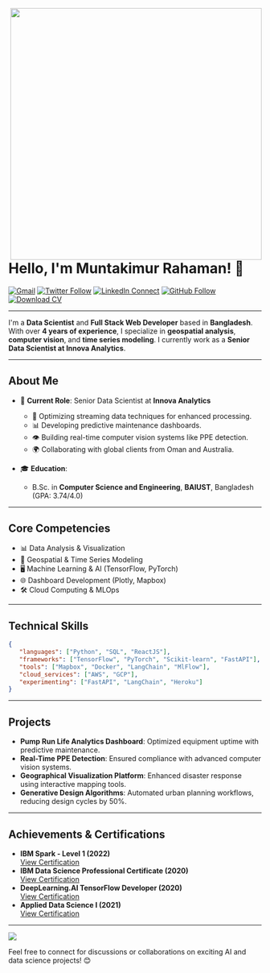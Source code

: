 <a target="_blank" href="/"><img width="500" align="right" src="/home-banner.gif"></a>

# Hello, I'm Muntakimur Rahaman! 👋

[![Gmail](https://img.shields.io/badge/%20-Send%20Mail-black?color=14171A&labelColor=ef5350&logo=gmail&logoColor=ffffff)](mailto:muntakim.cse@gmail.com?subject=From%20GitHub&body=Hi,%20there.%20Found%20you%20from%20GitHub.)
[![Twitter Follow](https://img.shields.io/twitter/follow/muntakimurr)](https://x.com/muntakimurr)
[![LinkedIn Connect](https://img.shields.io/badge/Linkedin-Connect-black?color=14171A&labelColor=212121&logo=linkedin&logoColor=ffffff)](https://www.linkedin.com/in/muntakim1/)
[![GitHub Follow](https://img.shields.io/badge/%20-Follow-black?color=14171A&labelColor=37474f&logo=github&logoColor=ffffff)](https://github.com/muntakim1)
[![Download CV](https://img.shields.io/badge/Download_CV-blue)](Muntakim_DS.pdf)

---

I'm a **Data Scientist** and **Full Stack Web Developer** based in **Bangladesh**. With over **4 years of experience**, I specialize in **geospatial analysis**, **computer vision**, and **time series modeling**. I currently work as a **Senior Data Scientist at Innova Analytics**.

---

## **About Me**
- 💼 **Current Role**: Senior Data Scientist at **Innova Analytics**  
   - 🚀 Optimizing streaming data techniques for enhanced processing.  
   - 📊 Developing predictive maintenance dashboards.  
   - 👁️ Building real-time computer vision systems like PPE detection.  
   - 🌍 Collaborating with global clients from Oman and Australia.  

- 🎓 **Education**:  
   - B.Sc. in **Computer Science and Engineering**, **BAIUST**, Bangladesh (GPA: 3.74/4.0)  

---

## **Core Competencies**
- 📊 Data Analysis & Visualization  
- 📍 Geospatial & Time Series Modeling  
- 🖥 Machine Learning & AI (TensorFlow, PyTorch)  
- 🌐 Dashboard Development (Plotly, Mapbox)  
- 🛠 Cloud Computing & MLOps  

---

## **Technical Skills**
```json
{
   "languages": ["Python", "SQL", "ReactJS"],
   "frameworks": ["TensorFlow", "PyTorch", "Scikit-learn", "FastAPI"],
   "tools": ["Mapbox", "Docker", "LangChain", "MlFlow"],
   "cloud_services": ["AWS", "GCP"],
   "experimenting": ["FastAPI", "LangChain", "Heroku"]
}
```

---

## **Projects**
- **Pump Run Life Analytics Dashboard**: Optimized equipment uptime with predictive maintenance.  
- **Real-Time PPE Detection**: Ensured compliance with advanced computer vision systems.  
- **Geographical Visualization Platform**: Enhanced disaster response using interactive mapping tools.  
- **Generative Design Algorithms**: Automated urban planning workflows, reducing design cycles by 50%.  

---

## **Achievements & Certifications**
- **IBM Spark - Level 1 (2022)**  
   [View Certification](https://www.credly.com/badges/9536a13b-88d4-4a69-852b-e2ef45543142/public_url)  
- **IBM Data Science Professional Certificate (2020)**  
   [View Certification](https://www.coursera.org/account/accomplishments/professional-cert/64JUW6C2R4WT)  
- **DeepLearning.AI TensorFlow Developer (2020)**  
   [View Certification](https://www.coursera.org/account/accomplishments/specialization/2E4Y4V9A4YUR)  
- **Applied Data Science I (2021)**  
   [View Certification](https://www.credly.com/badges/cb94013e-0b13-4ad0-9f08-61363386f55c/public_url)  

---

<img src="https://github-readme-stats.vercel.app/api?username=muntakim1&show_icons=true">

Feel free to connect for discussions or collaborations on exciting AI and data science projects! 😊
